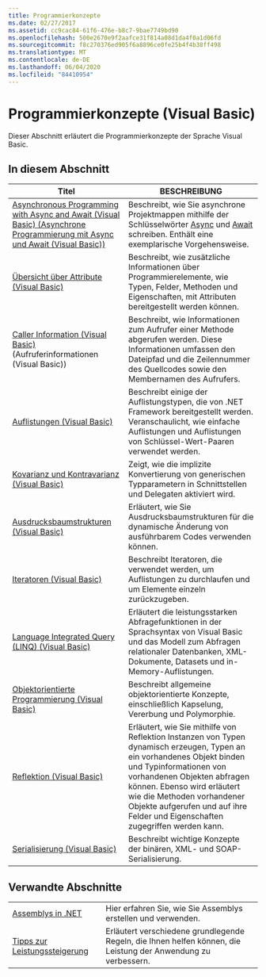 ```yaml
---
title: Programmierkonzepte
ms.date: 02/27/2017
ms.assetid: cc9cac84-61f6-476e-b8c7-9bae7749bd90
ms.openlocfilehash: 500e2670e9f2aafce31f814a08d1da4f0a1d06fd
ms.sourcegitcommit: f8c270376ed905f6a8896ce0fe25b4f4b38ff498
ms.translationtype: MT
ms.contentlocale: de-DE
ms.lasthandoff: 06/04/2020
ms.locfileid: "84410954"
---
```

# <a name="programming-concepts-visual-basic"></a>Programmierkonzepte (Visual Basic)

Dieser Abschnitt erläutert die Programmierkonzepte der Sprache Visual Basic.

## <a name="in-this-section"></a>In diesem Abschnitt

|Titel|BESCHREIBUNG|
|-----------|-----------------|
|[Asynchronous Programming with Async and Await (Visual Basic) (Asynchrone Programmierung mit Async und Await (Visual Basic))](async/index.md)|Beschreibt, wie Sie asynchrone Projektmappen mithilfe der Schlüsselwörter [Async](../../language-reference/modifiers/async.md) und [Await](../../language-reference/operators/await-operator.md) schreiben. Enthält eine exemplarische Vorgehensweise.|
|[Übersicht über Attribute (Visual Basic)](attributes/index.md)|Beschreibt, wie zusätzliche Informationen über Programmierelemente, wie Typen, Felder, Methoden und Eigenschaften, mit Attributen bereitgestellt werden können.|
|[Caller Information (Visual Basic)](caller-information.md) (Aufruferinformationen (Visual Basic))|Beschreibt, wie Informationen zum Aufrufer einer Methode abgerufen werden. Diese Informationen umfassen den Dateipfad und die Zeilennummer des Quellcodes sowie den Membernamen des Aufrufers.|
|[Auflistungen (Visual Basic)](collections.md)|Beschreibt einige der Auflistungstypen, die von .NET Framework bereitgestellt werden. Veranschaulicht, wie einfache Auflistungen und Auflistungen von Schlüssel-Wert-Paaren verwendet werden.|
|[Kovarianz und Kontravarianz (Visual Basic)](covariance-contravariance/index.md)|Zeigt, wie die implizite Konvertierung von generischen Typparametern in Schnittstellen und Delegaten aktiviert wird.|
|[Ausdrucksbaumstrukturen (Visual Basic)](expression-trees/index.md)|Erläutert, wie Sie Ausdrucksbaumstrukturen für die dynamische Änderung von ausführbarem Codes verwenden können.|
|[Iteratoren (Visual Basic)](iterators.md)|Beschreibt Iteratoren, die verwendet werden, um Auflistungen zu durchlaufen und um Elemente einzeln zurückzugeben.|
|[Language Integrated Query (LINQ) (Visual Basic)](linq/index.md)|Erläutert die leistungsstarken Abfragefunktionen in der Sprachsyntax von Visual Basic und das Modell zum Abfragen relationaler Datenbanken, XML-Dokumente, Datasets und in-Memory-Auflistungen.|
|[Objektorientierte Programmierung (Visual Basic)](object-oriented-programming.md)|Beschreibt allgemeine objektorientierte Konzepte, einschließlich Kapselung, Vererbung und Polymorphie.|
|[Reflektion (Visual Basic)](reflection.md)|Erläutert, wie Sie mithilfe von Reflektion Instanzen von Typen dynamisch erzeugen, Typen an ein vorhandenes Objekt binden und Typinformationen von vorhandenen Objekten abfragen können. Ebenso wird erläutert wie die Methoden vorhandener Objekte aufgerufen und auf ihre Felder und Eigenschaften zugegriffen werden kann.|
|[Serialisierung (Visual Basic)](serialization/index.md)|Beschreibt wichtige Konzepte der binären, XML- und SOAP-Serialisierung.|

## <a name="related-sections"></a>Verwandte Abschnitte

|||
|---|---|
|[Assemblys in .NET](../../../standard/assembly/index.md)|Hier erfahren Sie, wie Sie Assemblys erstellen und verwenden.|
|[Tipps zur Leistungssteigerung](../../../framework/performance/performance-tips.md) | Erläutert verschiedene grundlegende Regeln, die Ihnen helfen können, die Leistung der Anwendung zu verbessern.|
